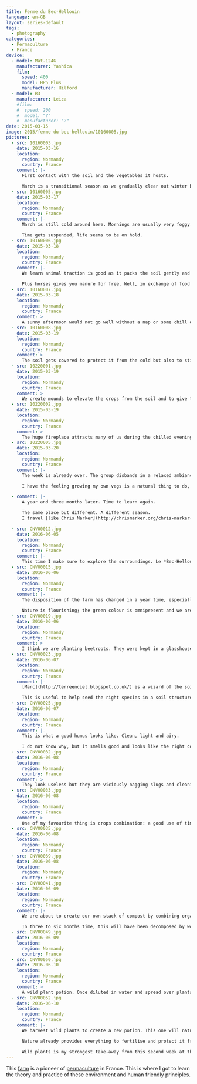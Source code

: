 ```yaml
---
title: Ferme du Bec‑Hellouin
language: en-GB
layout: series-default
tags:
  - photography
categories:
  - Permaculture
  - France
device:
  - model: Mat-124G
    manufacturer: Yashica
    film:
      speed: 400
      model: HP5 Plus
      manufacturer: Hilford
  - model: R3
    manufacturer: Leica
    #film:
    #  speed: 200
    #  model: "?"
    #  manufacturer: "?"
date: 2015-03-15
image: 2015/ferme-du-bec-hellouin/10160005.jpg
pictures:
  - src: 10160003.jpg
    date: 2015-03-16
    location:
      region: Normandy
      country: France
    comment: |-
      First contact with the soil and the vegetables it hosts.

      March is a transitional season as we gradually clear out winter beds and move towards preparing summer crops.
  - src: 10160005.jpg
    date: 2015-03-17
    location:
      region: Normandy
      country: France
    comment: |-
      March is still cold around here. Mornings are usually very foggy until 11am.

      Time gets suspended, life seems to be on hold.
  - src: 10160006.jpg
    date: 2015-03-18
    location:
      region: Normandy
      country: France
    comment: |-
      We learn animal traction is good as it packs the soil gently and does not destroy its inner life ecosystem.

      Plus horses gives you manure for free. Well, in exchange of food – they definitely accommodate themselves with our organic kitchen wastes.
  - src: 10160007.jpg
    date: 2015-03-18
    location:
      region: Normandy
      country: France
    comment: >
      A sunny afternoon would not go well without a nap or some chill out time.
  - src: 10160008.jpg
    date: 2015-03-19
    location:
      region: Normandy
      country: France
    comment: >
      The soil gets covered to protect it from the cold but also to stimulate organic life and to attract worms to upper layers.
  - src: 10220001.jpg
    date: 2015-03-19
    location:
      region: Normandy
      country: France
    comment: >
      We create mounds to elevate the crops from the soil and to give them more space to grow their roots. It is also a good way to prevent them to be soaked in water.
  - src: 10220002.jpg
    date: 2015-03-19
    location:
      region: Normandy
      country: France
    comment: >
      The huge fireplace attracts many of us during the chilled evenings.
  - src: 10220005.jpg
    date: 2015-03-20
    location:
      region: Normandy
      country: France
    comment: |-
      The week is already over. The group disbands in a relaxed ambiance, the heart filled with energy and a will to bring the newly acquired knowledge back to our homes.

      I have the feeling growing my own vegs is a natural thing to do, and a great way to sought for tranquility.

  - comment: |-
      A year and three months later. Time to learn again.

      The same place but different. A different season.
      I travel [like Chris Marker](http://chrismarker.org/chris-marker-2/wounded-time/).

  - src: CNV00012.jpg
    date: 2016-06-05
    location:
      region: Normandy
      country: France
    comment: |-
      This time I make sure to explore the surroundings. Le *Bec-Hellouin* is a listed village due to its [ancient (and gorgeous) abbey](https://en.wikipedia.org/wiki/Bec_Abbey).
  - src: CNV00015.jpg
    date: 2016-06-06
    location:
      region: Normandy
      country: France
    comment: |-
      The disposition of the farm has changed in a year time, especially as it it is now a different season of the year. It is actually quite warm and sunny. Very different from early springtide.

      Nature is flourishing; the green colour is omnipresent and we are all eager to get our hands dirty!
  - src: CNV00019.jpg
    date: 2016-06-06
    location:
      region: Normandy
      country: France
    comment: >
      I think we are planting beetroots. They were kept in a glasshouse during spring to help develop the crops and transfer them when the outside temperature is warm enough for them to mature.
  - src: CNV00023.jpg
    date: 2016-06-07
    location:
      region: Normandy
      country: France
    comment: |-
      [Marc](http://terreenciel.blogspot.co.uk/) is a wizard of the soil and wild plants. He shows us how to analyse it and to observe its composition.

      This is useful to help seed the right species in a soil structure they can accommodate with.
  - src: CNV00025.jpg
    date: 2016-06-07
    location:
      region: Normandy
      country: France
    comment: |-
      This is what a good humus looks like. Clean, light and airy.

      I do not know why, but it smells good and looks like the right colour.
  - src: CNV00032.jpg
    date: 2016-06-08
    location:
      region: Normandy
      country: France
    comment: >
      They look useless but they are viciously nagging slugs and cleaning every piece of the land they can access.
  - src: CNV00033.jpg
    date: 2016-06-08
    location:
      region: Normandy
      country: France
    comment: >
      One of my favourite thing is crops combination: a good use of time and space as well as nutrions interactions between the plants!
  - src: CNV00035.jpg
    date: 2016-06-08
    location:
      region: Normandy
      country: France
  - src: CNV00039.jpg
    date: 2016-06-08
    location:
      region: Normandy
      country: France
  - src: CNV00041.jpg
    date: 2016-06-09
    location:
      region: Normandy
      country: France
    comment: |-
      We are about to create our own stack of compost by combining organic waste, green cuts and horse manure.

      In three to six months time, this will have been decomposed by worms and turned into a clean humus.
  - src: CNV00049.jpg
    date: 2016-06-09
    location:
      region: Normandy
      country: France
  - src: CNV00050.jpg
    date: 2016-06-10
    location:
      region: Normandy
      country: France
    comment: >
      A wild plant potion. Once diluted in water and spread over plants, it will heal them from mushrooms.
  - src: CNV00052.jpg
    date: 2016-06-10
    location:
      region: Normandy
      country: France
    comment: |-
      We harvest wild plants to create a new potion. This one will naturally prevent crops to be eaten by various insects.

      Nature already provides everything to fertilise and protect it from insects and disease.

      Wild plants is my strongest take-away from this second week at the farm.
---
```


This [farm](http://www.fermedubec.com/en/) is a pioneer of [permaculture](https://en.wikipedia.org/wiki/Permaculture) in France. This is where I got to learn the theory and practice of these environment and human friendly principles.
